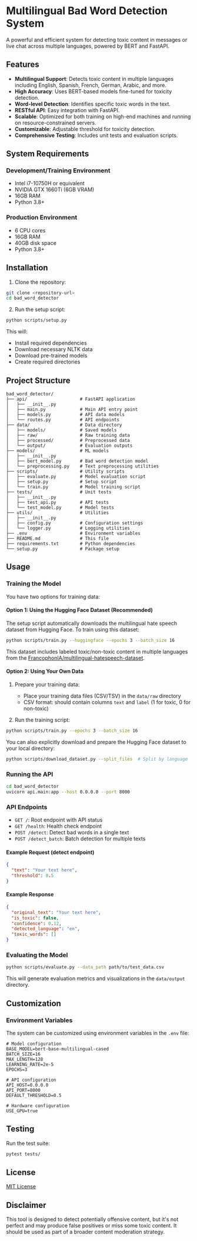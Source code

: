 # Multilingual Bad Word Detection System

A powerful and efficient system for detecting toxic content in messages or live chat across multiple languages, powered by BERT and FastAPI.

## Features

- **Multilingual Support**: Detects toxic content in multiple languages including English, Spanish, French, German, Arabic, and more.
- **High Accuracy**: Uses BERT-based models fine-tuned for toxicity detection.
- **Word-level Detection**: Identifies specific toxic words in the text.
- **RESTful API**: Easy integration with FastAPI.
- **Scalable**: Optimized for both training on high-end machines and running on resource-constrained servers.
- **Customizable**: Adjustable threshold for toxicity detection.
- **Comprehensive Testing**: Includes unit tests and evaluation scripts.

## System Requirements

### Development/Training Environment
- Intel i7-10750H or equivalent
- NVIDIA GTX 1660Ti (6GB VRAM)
- 16GB RAM
- Python 3.8+

### Production Environment
- 6 CPU cores
- 16GB RAM
- 40GB disk space
- Python 3.8+

## Installation

1. Clone the repository:
```bash
git clone <repository-url>
cd bad_word_detector
```

2. Run the setup script:
```bash
python scripts/setup.py
```

This will:
- Install required dependencies
- Download necessary NLTK data
- Download pre-trained models
- Create required directories

## Project Structure

```
bad_word_detector/
├── api/                    # FastAPI application
│   ├── __init__.py
│   ├── main.py             # Main API entry point
│   ├── models.py           # API data models
│   └── routes.py           # API endpoints
├── data/                   # Data directory
│   ├── models/             # Saved models
│   ├── raw/                # Raw training data
│   ├── processed/          # Preprocessed data
│   └── output/             # Evaluation outputs
├── models/                 # ML models
│   ├── __init__.py
│   ├── bert_model.py       # Bad word detection model
│   └── preprocessing.py    # Text preprocessing utilities
├── scripts/                # Utility scripts
│   ├── evaluate.py         # Model evaluation script
│   ├── setup.py            # Setup script
│   └── train.py            # Model training script
├── tests/                  # Unit tests
│   ├── __init__.py
│   ├── test_api.py         # API tests
│   └── test_model.py       # Model tests
├── utils/                  # Utilities
│   ├── __init__.py
│   ├── config.py           # Configuration settings
│   └── logger.py           # Logging utilities
├── .env                    # Environment variables
├── README.md               # This file
├── requirements.txt        # Python dependencies
└── setup.py                # Package setup
```

## Usage

### Training the Model

You have two options for training data:

#### Option 1: Using the Hugging Face Dataset (Recommended)

The setup script automatically downloads the multilingual hate speech dataset from Hugging Face. To train using this dataset:

```bash
python scripts/train.py --huggingface --epochs 3 --batch_size 16
```

This dataset includes labeled toxic/non-toxic content in multiple languages from the [FrancophonIA/multilingual-hatespeech-dataset](https://huggingface.co/datasets/FrancophonIA/multilingual-hatespeech-dataset).

#### Option 2: Using Your Own Data

1. Prepare your training data:
   - Place your training data files (CSV/TSV) in the `data/raw` directory
   - CSV format: should contain columns `text` and `label` (1 for toxic, 0 for non-toxic)

2. Run the training script:
```bash
python scripts/train.py --epochs 3 --batch_size 16
```

You can also explicitly download and prepare the Hugging Face dataset to your local directory:

```bash
python scripts/download_dataset.py --split_files  # Split by language
```

### Running the API

```bash
cd bad_word_detector
uvicorn api.main:app --host 0.0.0.0 --port 8000
```

### API Endpoints

- `GET /`: Root endpoint with API status
- `GET /health`: Health check endpoint
- `POST /detect`: Detect bad words in a single text
- `POST /detect_batch`: Batch detection for multiple texts

#### Example Request (detect endpoint)

```json
{
  "text": "Your text here",
  "threshold": 0.5
}
```

#### Example Response

```json
{
  "original_text": "Your text here",
  "is_toxic": false,
  "confidence": 0.12,
  "detected_language": "en",
  "toxic_words": []
}
```

### Evaluating the Model

```bash
python scripts/evaluate.py --data_path path/to/test_data.csv
```

This will generate evaluation metrics and visualizations in the `data/output` directory.

## Customization

### Environment Variables

The system can be customized using environment variables in the `.env` file:

```
# Model configuration
BASE_MODEL=bert-base-multilingual-cased
BATCH_SIZE=16
MAX_LENGTH=128
LEARNING_RATE=2e-5
EPOCHS=3

# API configuration
API_HOST=0.0.0.0
API_PORT=8000
DEFAULT_THRESHOLD=0.5

# Hardware configuration
USE_GPU=true
```

## Testing

Run the test suite:

```bash
pytest tests/
```

## License

[MIT License](LICENSE)

## Disclaimer

This tool is designed to detect potentially offensive content, but it's not perfect and may produce false positives or miss some toxic content. It should be used as part of a broader content moderation strategy.  